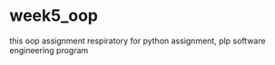 # week5_oop
this oop assignment respiratory for python assignment, plp software engineering program
